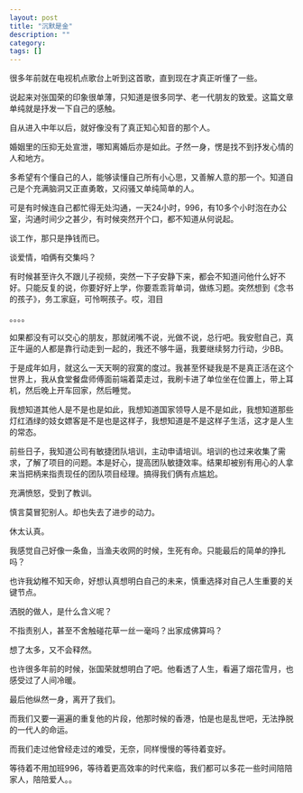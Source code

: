 ```yaml
---
layout: post
title: "沉默是金"
description: ""
category: 
tags: []
---
```


很多年前就在电视机点歌台上听到这首歌，直到现在才真正听懂了一些。

说起来对张国荣的印象很单薄，只知道是很多同学、老一代朋友的致爱。这篇文章单纯就是抒发一下自己的感触。

自从进入中年以后，就好像没有了真正知心知音的那个人。

婚姻里的压抑无处宣泄，哪知离婚后亦是如此。孑然一身，愣是找不到抒发心情的人和地方。

多希望有个懂自己的人，能够读懂自己所有小心思，又善解人意的那一个。知道自己是个充满脑洞又正直勇敢，又闷骚又单纯简单的人。

可是有时候连自己都忙得无处沟通，一天24小时，996，有10多个小时泡在办公室，沟通时间少之甚少，有时候突然开个口，都不知道从何说起。

谈工作，那只是挣钱而已。

谈爱情，咱俩有交集吗？

有时候甚至许久不跟儿子视频，突然一下子安静下来，都会不知道问他什么好不好。只能反复的说，你要好好上学，你要乖乖背单词，做练习题。突然想到《念书的孩子》，务工家庭，可怜啊孩子。哎，泪目

。。。。

如果都没有可以交心的朋友，那就闭嘴不说，光做不说，总行吧。我安慰自己，真正牛逼的人都是靠行动走到一起的，我还不够牛逼，我要继续努力行动，少BB。

于是成年如月，就这么一天天啊的寂寞的度过。我甚至怀疑我是不是真正活在这个世界上，我从食堂餐盘师傅面前端着菜走过，我刷卡进了单位坐在位置上，带上耳机，然后晚上开车回家，然后睡觉。

我想知道其他人是不是也是如此，我想知道国家领导人是不是如此，我想知道那些灯红酒绿的妓女嫖客是不是也是这样子，我想知道是不是这样子生活，这才是人生的常态。

前些日子，我知道公司有敏捷团队培训，主动申请培训。培训的也过来收集了需求，了解了项目的问题。本是好心，提高团队敏捷效率。结果却被别有用心的人拿来当把柄来指责现任的团队项目经理。搞得我们俩有点尴尬。

充满愤怒，受到了教训。

慎言莫冒犯别人。却也失去了进步的动力。

休太认真。

我感觉自己好像一条鱼，当渔夫收网的时候，生死有命。只能最后的简单的挣扎吗？

也许我幼稚不知天命，好想认真想明白自己的未来，慎重选择对自己人生重要的关键节点。

洒脱的做人，是什么含义呢？

不指责别人，甚至不舍触碰花草一丝一毫吗？出家成佛算吗？

想了太多，又不会释然。

也许很多年前的时候，张国荣就想明白了吧。他看透了人生，看遍了烟花雪月，也感受过了人间冷暖。

最后他纵然一身，离开了我们。

而我们又要一遍遍的重复他的片段，他那时候的香港，怕是也是乱世吧，无法挣脱的一代人的命运。

而我们走过他曾经走过的难受，无奈，同样慢慢的等待着变好。

等待着不用加班996，等待着更高效率的时代来临，我们都可以多花一些时间陪陪家人，陪陪爱人。。





